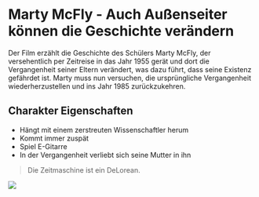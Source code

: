 # Marty McFly - Auch Außenseiter können die Geschichte verändern

Der Film erzählt die Geschichte des Schülers Marty McFly, der versehentlich per Zeitreise in das Jahr 1955 gerät und dort die Vergangenheit seiner Eltern verändert, was dazu führt, dass seine Existenz gefährdet ist. Marty muss nun versuchen, die ursprüngliche Vergangenheit wiederherzustellen und ins Jahr 1985 zurückzukehren.

## Charakter Eigenschaften
* Hängt mit einem zerstreuten Wissenschaftler herum
* Kommt immer zuspät
* Spiel E-Gitarre
* In der Vergangenheit verliebt sich seine Mutter in ihn

> Die Zeitmaschine ist ein DeLorean.

<img src="https://static.kino.de/wp-content/uploads/2018/08/bttf.0.0-rcm950x0.jpg"/>
